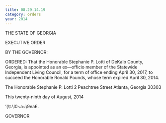 ```yaml
---
title: 08.29.14.19
category: orders
year: 2014
---
```

 

THE STATE OF GEORGIA

EXECUTIVE ORDER

BY THE GOVERNOR:

ORDERED: That the Honorable Stephanie P. Lotti of DeKalb County, Georgia,
is appointed as an ex—officio member of the Statewide Independent
Living Council, for a term of office ending April 30, 2017, to
succeed the Honorable Ronald Pounds, whose term expired April
30, 2014.

The Honorable Stephanie P. Lotti
2 Peachtree Street
Atlanta, Georgia 30303

This twenty-ninth day of August, 2014

‘(\\t.\I0~a~\9ea£.

GOVERNOR

